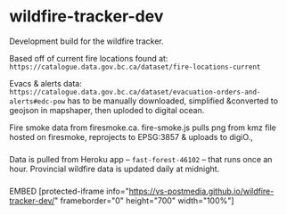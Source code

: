  # wildfire-tracker-dev
Development build for the wildfire tracker.

Based off of current fire locations found at: `https://catalogue.data.gov.bc.ca/dataset/fire-locations-current`

Evacs & alerts data: `https://catalogue.data.gov.bc.ca/dataset/evacuation-orders-and-alerts#edc-pow` has to be manually downloaded, simplified &converted to geojson in mapshaper, then uploded to digital ocean.

Fire smoke data from firesmoke.ca.
fire-smoke.js pulls png from kmz file hosted on firesmoke, reprojects to EPSG:3857 & uploads to digiO.,

### 
Data is pulled from Heroku app – `fast-forest-46102` – that runs once an hour. Provincial wildfire data is updated daily at midnight.




###
EMBED
[protected-iframe info="https://vs-postmedia.github.io/wildfire-tracker-dev/" frameborder="0" height="700" width="100%"]
